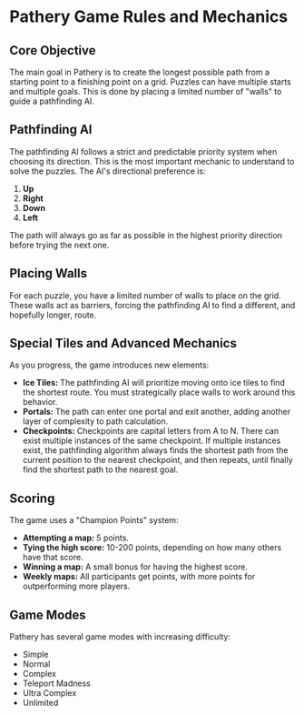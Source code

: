 # Pathery Game Rules and Mechanics

## Core Objective

The main goal in Pathery is to create the longest possible path from a starting point to a finishing point on a grid. Puzzles can have multiple starts and multiple goals. This is done by placing a limited number of "walls" to guide a pathfinding AI.

## Pathfinding AI

The pathfinding AI follows a strict and predictable priority system when choosing its direction. This is the most important mechanic to understand to solve the puzzles. The AI's directional preference is:

1.  **Up**
2.  **Right**
3.  **Down**
4.  **Left**

The path will always go as far as possible in the highest priority direction before trying the next one.

## Placing Walls

For each puzzle, you have a limited number of walls to place on the grid. These walls act as barriers, forcing the pathfinding AI to find a different, and hopefully longer, route.

## Special Tiles and Advanced Mechanics

As you progress, the game introduces new elements:

*   **Ice Tiles:** The pathfinding AI will prioritize moving onto ice tiles to find the shortest route. You must strategically place walls to work around this behavior.
*   **Portals:** The path can enter one portal and exit another, adding another layer of complexity to path calculation.
*   **Checkpoints:** Checkpoints are capital letters from A to N. There can exist multiple instances of the same checkpoint. If multiple instances exist, the pathfinding algorithm always finds the shortest path from the current position to the nearest checkpoint, and then repeats, until finally find the shortest path to the nearest goal.

## Scoring

The game uses a "Champion Points" system:

*   **Attempting a map:** 5 points.
*   **Tying the high score:** 10-200 points, depending on how many others have that score.
*   **Winning a map:** A small bonus for having the highest score.
*   **Weekly maps:** All participants get points, with more points for outperforming more players.

## Game Modes

Pathery has several game modes with increasing difficulty:

*   Simple
*   Normal
*   Complex
*   Teleport Madness
*   Ultra Complex
*   Unlimited
